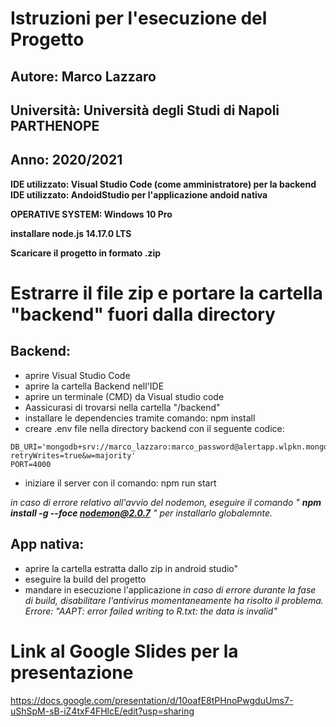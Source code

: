 # Istruzioni per l'esecuzione del Progetto
## Autore: Marco Lazzaro
## Università: Università degli Studi di Napoli PARTHENOPE
## Anno: 2020/2021

**IDE utilizzato: Visual Studio Code (come amministratore) per la backend**
**IDE utilizzato: AndoidStudio per l'applicazione andoid nativa**

**OPERATIVE SYSTEM: Windows 10 Pro**

**installare node.js 14.17.0 LTS**

**Scaricare il progetto in formato .zip**
# Estrarre il file zip e portare la cartella "backend" fuori dalla directory

## Backend:
* aprire Visual Studio Code
* aprire la cartella Backend nell'IDE
* aprire un terminale (CMD) da Visual studio code
* Aassicurasi di trovarsi nella cartella "/backend"
* installare le dependencies tramite comando: npm install
* creare .env file nella directory backend con il seguente codice:
```
DB_URI='mongodb+srv://marco_lazzaro:marco_password@alertapp.wlpkn.mongodb.net/Alerts?retryWrites=true&w=majority'
PORT=4000
```
* iniziare il server con il comando: npm run start

*in caso di errore relativo all'avvio del nodemon, eseguire il comando " **npm install -g --foce nodemon@2.0.7** " per installarlo globalemnte.*


## App nativa:
* aprire la cartella estratta dallo zip in android studio"
*	eseguire la build del progetto
* mandare in esecuzione l'applicazione
 *in caso di errore durante la fase di build, disabilitare l'antivirus momentaneamente ha risolto il problema. Errore: "AAPT: error failed writing to R.txt: the data is invalid"*

# Link al Google Slides per la presentazione
https://docs.google.com/presentation/d/10oafE8tPHnoPwgduUms7-uShSpM-sB-iZ4txF4FHlcE/edit?usp=sharing
